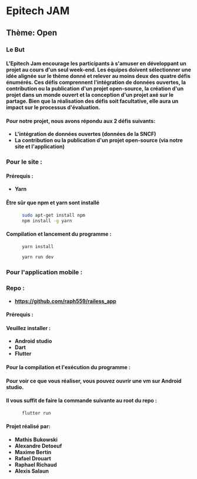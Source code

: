 # Epitech JAM
## Thème: Open

### Le But
#### L'Epitech Jam encourage les participants à s'amuser en développant un projet au cours d'un seul week-end. Les équipes doivent sélectionner une idée alignée sur le thème donné et relever au moins deux des quatre défis énumérés. Ces défis comprennent l'intégration de données ouvertes, la contribution ou la publication d'un projet open-source, la création d'un projet dans un monde ouvert et la conception d'un projet axé sur le partage. Bien que la réalisation des défis soit facultative, elle aura un impact sur le processus d'évaluation.
#### Pour notre projet, nous avons répondu aux 2 défis suivants:
- **L'intégration de données ouvertes (données de la SNCF)**
- **La contribution ou la publication d'un projet open-source (via notre site et l'application)**

### Pour le site :
#### Prérequis :
- **Yarn**
#### Être sûr que npm et yarn sont installé
  ```sh
        sudo apt-get install npm
        npm install -g yarn
  ```
#### Compilation et lancement du programme :
  ```sh
        yarn install
```
  ```sh
        yarn run dev
```
### Pour l'application mobile :
### Repo :
  - **https://github.com/raph559/railess_app**
#### Prérequis :
#### Veuillez installer :
- **Android studio**
- **Dart**
- **Flutter**

#### Pour la compilation et l'exécution du programme :
#### Pour voir ce que vous réaliser, vous pouvez ouvrir une vm sur Android studio.
#### Il vous suffit de faire la commande suivante au root du repo :
  ```sh
        flutter run
  ```
#### Projet réalisé par:
- **Mathis Bukowski**
- **Alexandre Detoeuf**
- **Maxime Bertin**
- **Rafael Drouart**
- **Raphael Richaud**
- **Alexis Salaun**
